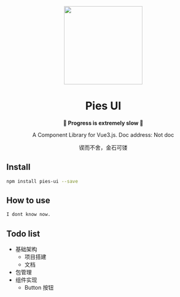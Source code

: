 <p align="center">
  <img width="204px" src="https://p6-juejin.byteimg.com/tos-cn-i-k3u1fbpfcp/467bd7e4459c412eb0cc7223f91236f3~tplv-k3u1fbpfcp-no-mark:800:0:0:0.awebp?" />
</p>

<h1 align="center">Pies UI</h1>
<p align="center"><b>🐌 Progress is extremely slow 🐛</b></p>
<p align="center">A Component Library for Vue3.js. Doc address: <a>Not doc</a></p>
<p align="center">锲而不舍，金石可镂</p>

## Install

```bash
npm install pies-ui --save
```

## How to use

```bash
I dont know now.
```

## Todo list

- 基础架构
  - 项目搭建
  - 文档
- 包管理
- 组件实现
  - Button 按钮

